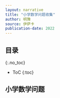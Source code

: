 ```yaml
---
layout: narrative
title: "小学数学问题收集"
author: 明豫
source: 伊萨卡
publication-date: 2022
---
```

## 目录
{:.no_toc}

* ToC
{:toc}

## 小学数学问题

